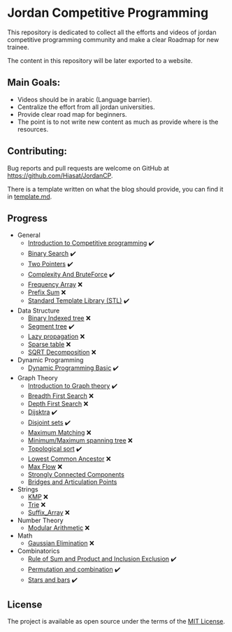 # Jordan Competitive Programming
This repository is dedicated to collect all the efforts and videos of jordan competitive programming community and make 
a clear Roadmap for new trainee.

The content in this repository will be later exported to a website.

## Main Goals:
- Videos should be in arabic (Language barrier).
- Centralize the effort from all jordan universities.
- Provide clear road map for beginners.
- The point is to not write new content as much as provide where is the resources.

## Contributing:
Bug reports and pull requests are welcome on GitHub at https://github.com/Hiasat/JordanCP.

There is a template written on what the blog should provide, you can find it in [template.md](https://github.com/Hiasat/JordanCP/blob/master/template.md).

## Progress 
* General
    * [Introduction to Competitive programming](https://github.com/Hiasat/JordanCP/blob/master/general/introduction_competitive_programming.md) :heavy_check_mark:
    * [Binary Search](https://github.com/Hiasat/JordanCP/blob/master/general/binary_search.md) :heavy_check_mark:
    * [Two Pointers](https://github.com/Hiasat/JordanCP/blob/master/general/two_pointers.md) :heavy_check_mark:
    * [Complexity And BruteForce](https://github.com/Hiasat/JordanCP/blob/master/general/complexity.md) :heavy_check_mark:
    * [Frequency Array](https://github.com/Hiasat/JordanCP/blob/master/general/frequency_array.md) :x:
    * [Prefix Sum](https://github.com/Hiasat/JordanCP/blob/master/general/prefix_sum.md) :x:
    * [Standard Template Library (STL)](https://github.com/Hiasat/JordanCP/blob/master/general/stl.md) :heavy_check_mark:
* Data Structure
    * [Binary Indexed tree](https://github.com/Hiasat/JordanCP/blob/master/data_structure/binary_indexed_tree.md) :x:
    * [Segment tree](https://github.com/Hiasat/JordanCP/blob/master/data_structure/segment_tree.md) :heavy_check_mark:
    * [Lazy propagation](https://github.com/Hiasat/JordanCP/blob/master/data_structure/lazy_propagation.md) :x:
    * [Sparse table](https://github.com/Hiasat/JordanCP/blob/master/data_structure/sparse_table.md) :x:
    * [SQRT Decomposition](https://github.com/Hiasat/JordanCP/blob/master/data_structure/sqrt_decomposition.md) :x:
* Dynamic Programming
    * [Dynamic Programming Basic](https://github.com/Hiasat/JordanCP/blob/master/dynamic_programming/dp-basic.md) :heavy_check_mark:
* Graph Theory
    * [Introduction to Graph theory](https://github.com/Hiasat/JordanCP/blob/master/graph_theory/introduction_graph_theory.md) :heavy_check_mark:
    * [Breadth First Search](https://github.com/Hiasat/JordanCP/blob/master/graph_theory/breadth_first_search.md) :x:
    * [Depth First Search](https://github.com/Hiasat/JordanCP/blob/master/graph_theory/depth_first_search.md) :x:
    * [Dijsktra](https://github.com/Hiasat/JordanCP/blob/master/graph_theory/dijsktra.md) :heavy_check_mark:
    * [Disjoint sets](https://github.com/Hiasat/JordanCP/blob/master/graph_theory/disjoint_sets.md) :heavy_check_mark:
    * [Maximum Matching](https://github.com/Hiasat/JordanCP/blob/master/graph_theory/maximum_matching.md) :x:
    * [Minimum/Maximum spanning tree](https://github.com/Hiasat/JordanCP/blob/master/graph_theory/minimum_spanning_tree.md) :x:
    * [Topological sort](https://github.com/Hiasat/JordanCP/blob/master/graph_theory/topological_sort.md) :heavy_check_mark:
    * [Lowest Common Ancestor](https://github.com/Hiasat/JordanCP/blob/master/graph_theory/lowest_common_ancestor.md) :x:
    * [Max Flow](https://github.com/Hiasat/JordanCP/blob/master/graph_theory/max_flow.md) :x:
    * [Strongly Connected Components](https://github.com/Hiasat/JordanCP/blob/master/graph_theory/strongly_connected_components.md)
    * [Bridges and Articulation Points](https://github.com/Hiasat/JordanCP/blob/master/graph_theory/bridges_and_articulation_points.md)
* Strings
    * [KMP](https://github.com/Hiasat/JordanCP/blob/master/strings/kmp.md) :x:
    * [Trie](https://github.com/Hiasat/JordanCP/blob/master/strings/trie.md) :x:
    * [Suffix_Array](https://github.com/Hiasat/JordanCP/blob/master/strings/suffix_array.md) :x:
* Number Theory
    * [Modular Arithmetic](https://github.com/Hiasat/JordanCP/blob/master/number_theory/modular_arthmetic.md) :x:
* Math
    * [Gaussian Elimination](https://github.com/Hiasat/JordanCP/blob/master/math/gaussian_elimination.md) :x:
* Combinatorics
    * [Rule of Sum and Product and Inclusion Exclusion](https://github.com/Hiasat/JordanCP/blob/master/combinatorics/rule_of_sum_and_product_and_inclusion_exclusion.md) :heavy_check_mark:
    * [Permutation and combination](https://github.com/Hiasat/JordanCP/blob/master/combinatorics/permutation_and_combination.md) :heavy_check_mark:
    * [Stars and bars](https://github.com/Hiasat/JordanCP/blob/master/combinatorics/stars_and_bars.md) :heavy_check_mark:
       
    
 ## License
 The project is available as open source under the terms of the [MIT License](https://opensource.org/licenses/MIT).

